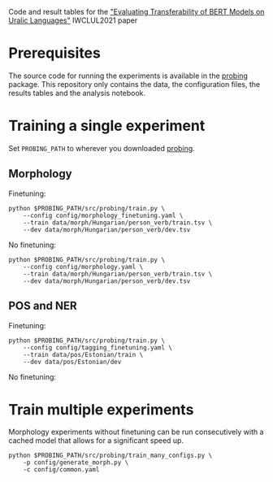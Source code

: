 Code and result tables for the ["Evaluating Transferability of BERT Models on Uralic Languages"](https://arxiv.org/abs/2109.06327) IWCLUL2021 paper

# Prerequisites

The source code for running the experiments is available in the [probing](https://github.com/juditacs/probing) package.
This repository only contains the data, the configuration files, the results tables and the analysis notebook.

# Training a single experiment

Set `PROBING_PATH` to wherever you downloaded [probing](https://github.com/juditacs/probing).

## Morphology

Finetuning:

    python $PROBING_PATH/src/probing/train.py \
        --config config/morphology_finetuning.yaml \
        --train data/morph/Hungarian/person_verb/train.tsv \
        --dev data/morph/Hungarian/person_verb/dev.tsv

No finetuning:

    python $PROBING_PATH/src/probing/train.py \
        --config config/morphology.yaml \
        --train data/morph/Hungarian/person_verb/train.tsv \
        --dev data/morph/Hungarian/person_verb/dev.tsv

## POS and NER

Finetuning:

    python $PROBING_PATH/src/probing/train.py \
        --config config/tagging_finetuning.yaml \
        --train data/pos/Estonian/train \
        --dev data/pos/Estonian/dev

No finetuning:

# Train multiple experiments

Morphology experiments without finetuning can be run consecutively with a cached model that allows for a significant speed up.

    python $PROBING_PATH/src/probing/train_many_configs.py \
        -p config/generate_morph.py \
        -c config/common.yaml
